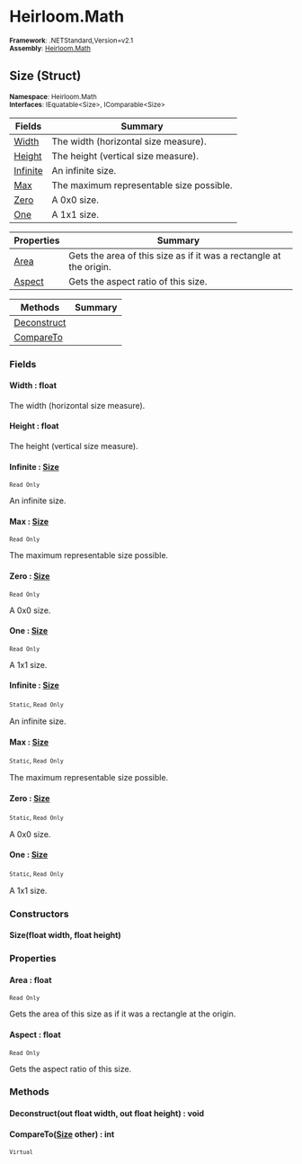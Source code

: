 # Heirloom.Math

<small>**Framework**: .NETStandard,Version=v2.1</small>  
<small>**Assembly**: [Heirloom.Math](../Heirloom.Math/Heirloom.Math.md)</small>  

## Size (Struct)
<small>**Namespace**: Heirloom.Math</small>  
<small>**Interfaces**: IEquatable\<Size>, IComparable\<Size></small>  

| Fields                  | Summary                                  |
|-------------------------|------------------------------------------|
| [Width](#WID68924896)   | The width (horizontal size measure).     |
| [Height](#HEIE098AAEB)  | The height (vertical size measure).      |
| [Infinite](#INFDABEDF6) | An infinite size.                        |
| [Max](#MAXD4DA94E4)     | The maximum representable size possible. |
| [Zero](#ZERC7D5C0B8)    | A 0x0 size.                              |
| [One](#ONE62466566)     | A 1x1 size.                              |

| Properties             | Summary                                                            |
|------------------------|--------------------------------------------------------------------|
| [Area](#ARE9F5286F)    | Gets the area of this size as if it was a rectangle at the origin. |
| [Aspect](#ASP31635C5A) | Gets the aspect ratio of this size.                                |

| Methods                     | Summary |
|-----------------------------|---------|
| [Deconstruct](#DEC9B367A2C) |         |
| [CompareTo](#COM474EB48B)   |         |

### Fields

#### <a name="WID68924896"></a>Width : float

The width (horizontal size measure).

#### <a name="HEIE098AAEB"></a>Height : float

The height (vertical size measure).

#### <a name="INFDABEDF6"></a>Infinite : [Size](Heirloom.Math.Size.md)
<small>`Read Only`</small>

An infinite size.

#### <a name="MAXD4DA94E4"></a>Max : [Size](Heirloom.Math.Size.md)
<small>`Read Only`</small>

The maximum representable size possible.

#### <a name="ZERC7D5C0B8"></a>Zero : [Size](Heirloom.Math.Size.md)
<small>`Read Only`</small>

A 0x0 size.

#### <a name="ONE62466566"></a>One : [Size](Heirloom.Math.Size.md)
<small>`Read Only`</small>

A 1x1 size.

#### <a name="INFDABEDF6"></a>Infinite : [Size](Heirloom.Math.Size.md)
<small>`Static`, `Read Only`</small>

An infinite size.

#### <a name="MAXD4DA94E4"></a>Max : [Size](Heirloom.Math.Size.md)
<small>`Static`, `Read Only`</small>

The maximum representable size possible.

#### <a name="ZERC7D5C0B8"></a>Zero : [Size](Heirloom.Math.Size.md)
<small>`Static`, `Read Only`</small>

A 0x0 size.

#### <a name="ONE62466566"></a>One : [Size](Heirloom.Math.Size.md)
<small>`Static`, `Read Only`</small>

A 1x1 size.

### Constructors

#### Size(float width, float height)

### Properties

#### <a name="ARE9F5286F"></a>Area : float

<small>`Read Only`</small>

Gets the area of this size as if it was a rectangle at the origin.

#### <a name="ASP31635C5A"></a>Aspect : float

<small>`Read Only`</small>

Gets the aspect ratio of this size.

### Methods

#### <a name="DEC9B367A2C"></a>Deconstruct(out float width, out float height) : void


#### <a name="COM474EB48B"></a>CompareTo([Size](Heirloom.Math.Size.md) other) : int
<small>`Virtual`</small>



